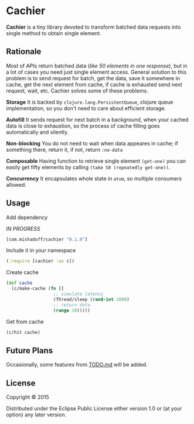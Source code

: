 # Cachier

**Cachier** is a tiny library devoted to transform batched data requests into single method to obtain single element.

## Rationale

Most of APIs return batched data (_like 50 elements in one response_), but in a lot of cases you need just single element access. General solution to this problem is to send request for batch, get the data, save it somewhere in cache, get the next element from cache, if cache is exhausted send next request, wait, etc. Cachier solves some of these problems.

**Storage** It is backed by `clojure.lang.PersistentQueue`, clojure queue implementation, so you don't need to care about efficient storage.

**Autofill** It sends request for next batch in a background, when your cached data is close to exhaustion, so the process of cache filling goes automatically and silently. 

**Non-blocking** You do not need to wait when data appeares in cache; if something there, return it, if not, return `:no-data`

**Composable** Having function to retrieve single element `(get-one)` you can easily get fifty elements by calling `(take 50 (repeatedly get-one))`.

**Concurrency** It encapsulates whole state in `atom`, so multiple consumers allowed.

## Usage

Add dependency

_IN PROGRESS_

``` clojure
[com.mishadoff/cachier "0.1.0"]
```

Include it in your namespace

``` clojure
(:require [cachier :as c])
```

Create cache

``` clojure
(def cache
  (c/make-cache (fn []
                  ;; simulate latency
                  (Thread/sleep (rand-int 1000)
				  ;; return data
                  (range 10)))))
```

Get from cache

``` clojure
(c/hit cache)
```

## Future Plans

Occasionally, some features from [TODO.md](doc/todo.md) will be added.

## License

Copyright © 2015

Distributed under the Eclipse Public License either version 1.0 or (at
your option) any later version.
